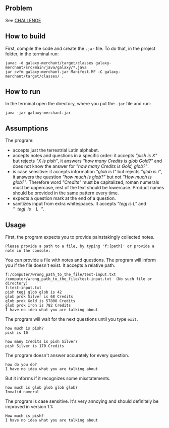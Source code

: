 ## Problem

See [CHALLENGE](CHALLENGE.md)

## How to build
First, compile the code and create the `.jar` file. To do that, in the project folder, in the terminal run:  
```console
javac -d galaxy-merchant/target/classes galaxy-merchant/src/main/java/galaxy/*.java 
jar cvfm galaxy-merchant.jar Manifest.MF -C galaxy-merchant/target/classes/ .   
```

## How to run
In the terminal open the directory, where you put the `.jar` file and run: 
```console
java -jar galaxy-merchant.jar
```

## Assumptions
The program:
* accepts just the terrestrial Latin alphabet.
* accepts notes and questions in a specific order: it accepts _"pish is X"_ but rejects _"X is pish"_, it answers _"how many Credits is glob Gold?"_ and does not know the answer for _"how many Credits is Gold, glob?"_.
* is case sensitive: it accepts information _"glob is I"_ but rejects _"glob is i"_, it answers the question _"how much is glob?"_ but not _"How much is glob?"_. Therefore word _"Credits"_ must be capitalized, roman numerals must be uppercase, rest of the text should be lowercase. Product names should be provided in the same pattern every time. 
* expects a question mark at the end of a question.
* sanitizes input from extra whitespaces. It accepts _"tegj is L"_ and _"&nbsp;&nbsp;tegj&nbsp;&nbsp;is&nbsp;&nbsp;&nbsp;&nbsp;L&nbsp;&nbsp;"_.  

## Usage
First, the program expects you to provide painstakingly collected notes.  
```console
Please provide a path to a file, by typing 'f:{path}' or provide a note in the console:
```  
You can provide a file with notes and questions. The program will inform you if the file doesn't exist. It accepts a relative path.  
```console
f:/computer/wrong_path_to_the_file/test-input.txt  
/computer/wrong_path_to_the_file/test-input.txt  (No such file or directory)  
f:test-input.txt  
pish tegj glob glob is 42  
glob prok Silver is 68 Credits  
glob prok Gold is 57800 Credits  
glob prok Iron is 782 Credits  
I have no idea what you are talking about  
```  
The program will wait for the next questions until you type `exit`.  
```console
how much is pish?  
pish is 10  
```  
```console
how many Credits is pish Silver?
pish Silver is 170 Credits
```  
The program doesn't answer accurately for every question.  
```console
how do you do?  
I have no idea what you are talking about  
```  
But it informs if it recognizes some misstatements.  
```console
how much is glob glob glob glob?  
Invalid numeral  
```
The program is case sensitive. It's very annoying and should definitely be improved in version 1.1:  
```console
How much is pish?  
I have no idea what you are talking about  
```